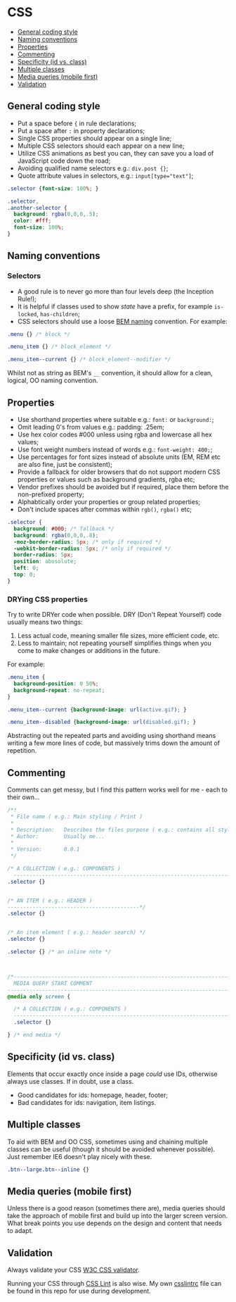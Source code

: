 # CSS

- [General coding style](#general-coding-style)
- [Naming conventions](#naming-conventions)
- [Properties](#properties)
- [Commenting](#commenting)
- [Specificity (id vs. class)](#specificity-id-vs-class)
- [Multiple classes](#multiple-classes)
- [Media queries (mobile first)](#media-queries-mobile-first)
- [Validation](#validation)

## General coding style

- Put a space before `{` in rule declarations;
- Put a space after `:` in property declarations;
- Single CSS properties should appear on a single line;
- Multiple CSS selectors should each appear on a new line;
- Utilize CSS animations as best you can, they can save you a load of JavaScript code down the road;
- Avoiding qualified name selectors e.g.: `div.post {}`;
- Quote attribute values in selectors, e.g.: `input[type="text"]`;

```css
.selector {font-size: 100%; }

.selector,
.another-selector {
  background: rgba(0,0,0,.5);
  color: #fff;
  font-size: 100%;
}
```

## Naming conventions

### Selectors

- A good rule is to never go more than four levels deep (the Inception Rule!);
- It is helpful if classes used to show <i>state</i> have a prefix, for example `is-locked`, `has-children`;
- CSS selectors should use a loose [BEM naming](http://coding.smashingmagazine.com/2012/04/16/a-new-front-end-methodology-bem/) convention. For example:

```css
.menu {} /* block */

.menu_item {} /* block_element */

.menu_item--current {} /* block_element--modifier */
```

Whilst not as string as BEM's `__` convention, it should allow for a clean, logical, OO naming convention. 


## Properties

- Use shorthand properties where suitable e.g.: `font:` or `background:`;
- Omit leading 0's from values e.g.: padding: .25em;
- Use hex color codes #000 unless using rgba and lowercase all hex values;
- Use font weight numbers instead of words e.g.: `font-weight: 400;`;
- Use percentages for font sizes instead of absolute units (EM, REM etc are also fine, just be consistent);
- Provide a fallback for older browsers that do not support modern CSS properties or values such as background gradients, rgba etc;
- Vendor prefixes should be avoided but if required, place them before the non-prefixed property;
- Alphabtically order your properties or group related properties;
- Don't include spaces after commas within `rgb()`, `rgba()` etc;

```css
.selector {
  background: #000; /* fallback */
  background: rgba(0,0,0,.8);
  -moz-border-radius: 5px; /* only if required */
  -webkit-border-radius: 5px; /* only if required */
  border-radius: 5px;
  position: abosolute;
  left: 0;
  top: 0;
}
```

### DRYing CSS properties

Try to write DRYer code when possible. DRY (Don't Repeat Yourself) code usually means two things:

1. Less actual code, meaning smaller file sizes, more efficient code, etc.
2. Less to maintain; not repeating yourself simplifies things when you come to make changes or additions in the future.

For example:

```css
.menu_item {
  background-position: 0 50%;
  background-repeat: no-repeat;
}

.menu_item--current {background-image: url(active.gif); }

.menu_item--disabled {background-image: url(disabled.gif); }

```

Abstracting out the repeated parts and avoiding using shorthand means writing a few more lines of code, but massively trims down the amount of repetition.

## Commenting

Comments can get messy, but I find this pattern works well for me - each to their own...

```css
/*!
 * File name ( e.g.: Main styling / Print )
 *
 * Description:   Describes the files purpose ( e.g.: contains all styling for screen / print )
 * Author:        Usually me...
 *
 * Version:       0.0.1
 */

/* A COLLECTION ( e.g.: COMPONENTS )
  --------------------------------------------------------------------------------*/
.selector {}


/* AN ITEM ( e.g.: HEADER )
------------------------------------------*/
.selector {}


/* An item element ( e.g.: header search) */
.selector {}

.selector {} /* an inline note */



/*------------------------------------------------------------------------------------
  MEDIA QUERY START COMMENT
------------------------------------------------------------------------------------*/
@media only screen {

  /* A COLLECTION ( e.g.: COMPONENTS )
  ----------------------------------------------------------------------------------*/
  .selector {}

} /* end media */
```

## Specificity (id vs. class)

Elements that occur exactly once inside a page *could* use IDs, otherwise always use classes.
If in doubt, use a class.

- Good candidates for ids: homepage, header, footer;
- Bad candidates for ids: navigation, item listings.

## Multiple classes

To aid with BEM and OO CSS, sometimes using and chaining multiple classes can be useful (though it should be avoided whenever possible).
Just remember IE6 doesn't play nicely with these.

```css
.btn--large.btn--inline {}
```

## Media queries (mobile first)

Unless there is a good reason (sometimes there are), media queries should take the approach of mobile first and build up into the larger screen version.
What break points you use depends on the design and content that needs to adapt.

## Validation

Always validate your CSS [W3C CSS validator](http://jigsaw.w3.org/css-validator/).

Running your CSS through [CSS Lint](http://csslint.net/) is also wise. My own [csslintrc](.csslintrc.json) file can be found in this repo for use during development.
